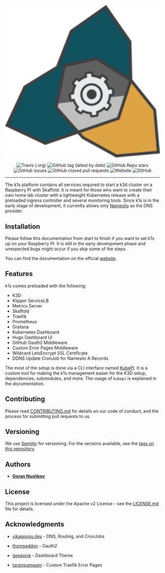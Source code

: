 <div align="center">
<p>
  <img src="https://raw.githubusercontent.com/nushkovg/k1s-website/master/_media/logo-large.svg" />
</p>
<img alt="Travis (.org)" src="https://img.shields.io/travis/nushkovg/k1s">
<img alt="GitHub tag (latest by date)" src="https://img.shields.io/github/v/tag/nushkovg/k1s?label=version">
<img alt="GitHub Repo stars" src="https://img.shields.io/github/stars/nushkovg/k1s">
<img alt="GitHub issues" src="https://img.shields.io/github/issues/nushkovg/k1s">
<img alt="GitHub closed pull requests" src="https://img.shields.io/github/issues-pr-closed/nushkovg/k1s">
<img alt="Website" src="https://img.shields.io/website?url=https%3A%2F%2Fwww.k1s.dev">
<img alt="GitHub" src="https://img.shields.io/github/license/nushkovg/k1s">
</div>

---

The k1s platform contains all services required to start a k3d cluster on a Raspberry PI with Skaffold. It is meant for those who want to create their own home lab cluster with a lightweight Kubernetes release with a preloaded ingress controller and several monitoring tools. Since k1s is in the early stage of development, it currently allows only [Namesilo](https://www.namesilo.com/) as the DNS provider.

## Installation

Please follow this documentation from start to finish if you want to set k1s up on your Raspberry PI. It is still in the early development phase and unexpected bugs might occur if you skip some of the steps.

You can find the documentation on the official [website](https://www.k1s.dev/).

## Features

k1s comes preloaded with the following:

- K3D
- Klipper ServiceLB
- Metrics Server
- Skaffold
- Traefik
- Prometheus
- Grafana
- Kubernetes Dashboard
- Hugo Dashboard UI
- GitHub Oauth2 Middleware
- Custom Error Pages Middleware
- Wildcard LetsEncrypt SSL Certificate
- DDNS Update CronJob for Namesilo A Records

The most of the setup is done via a CLI interface named [KubePI](https://github.com/nushkovg/kubepi). It is a custom tool for making the k1s management easier for the K3D setup, dependencies, submodules, and more. The usage of `kubepi` is explained in the documentation.

## Contributing

Please read [CONTRIBUTING.md](https://github.com/nushkovg/k1s/blob/master/CONTRIBUTING.md) for details on our code of conduct, and the process for submitting pull requests to us.

## Versioning

We use [SemVer](http://semver.org/) for versioning. For the versions available, see the [tags on this repository](https://github.com/nushkovg/k1s/tags).

## Authors

- [**Goran Nushkov**](https://github.com/nushkovg)

## License

This project is licensed under the Apache v2 License - see the [LICENSE.md](https://github.com/nushkovg/k1s/blob/master/LICENSE) file for details.

## Acknowledgments

- [vikaspogu.dev](https://vikaspogu.dev/posts/kubernetes-home-cluster-traefik/) - DNS, Routing, and CronJobs

- [thomseddon](https://github.com/thomseddon/traefik-forward-auth) - Oauth2

- [gesquive](https://github.com/gesquive/slate) - Dashboard Theme

- [tarampampam](https://github.com/tarampampam/error-pages) - Custom Traefik Error Pages
